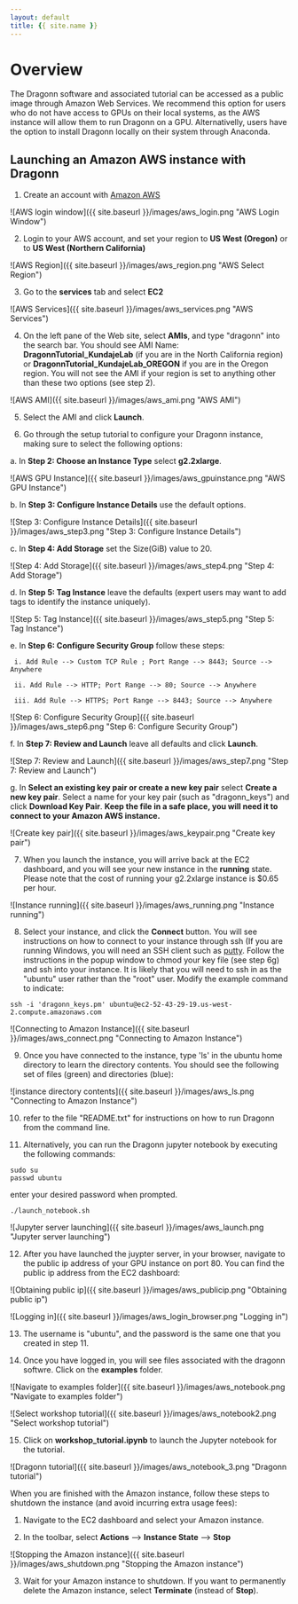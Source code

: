 ```yaml
---
layout: default
title: {{ site.name }}
---
```

# Overview
The Dragonn software and associated tutorial can be accessed as a public image through Amazon Web Services. We recommend this option for users who 
do not have access to GPUs on their local systems, as the AWS instance will allow them to run Dragonn on a GPU. Alternativelly, users have the option to install 
Dragonn locally on their system through Anaconda. 

## Launching an Amazon AWS instance with Dragonn 

1. Create an account with [Amazon AWS](<http://www.aws.amazon.com>)

 ![AWS login window]({{ site.baseurl }}/images/aws_login.png "AWS Login Window")

2. Login to your AWS account, and set your region to **US West (Oregon)** or to **US West (Northern California)**

 ![AWS Region]({{ site.baseurl }}/images/aws_region.png "AWS Select Region")

3. Go to the **services** tab and select **EC2**

 ![AWS Services]({{ site.baseurl }}/images/aws_services.png "AWS Services")

4. On the left pane of the Web site, select **AMIs**, and type "dragonn" into the search bar. You should see AMI Name: **DragonnTutorial_KundajeLab** (if you are in the North California region) 
or **DragonnTutorial_KundajeLab_OREGON** if you are in the Oregon region. You will not see the AMI if your region is set to anything other than these two options (see step 2). 

 ![AWS AMI]({{ site.baseurl }}/images/aws_ami.png "AWS AMI")

5. Select the AMI and click **Launch**. 

6. Go through the setup tutorial  to configure your Dragonn instance, making sure to select the following options: 

  a. In **Step 2: Choose an Instance Type** select **g2.2xlarge**.  

   ![AWS GPU Instance]({{ site.baseurl }}/images/aws_gpuinstance.png "AWS GPU Instance")

  b. In **Step 3: Configure Instance Details** use the default options. 

   ![Step 3: Configure Instance Details]({{ site.baseurl }}/images/aws_step3.png "Step 3: Configure Instance Details")

  c. In **Step 4: Add Storage** set the Size(GiB) value to 20. 

   ![Step 4: Add Storage]({{ site.baseurl }}/images/aws_step4.png "Step 4: Add Storage")

  d. In **Step 5: Tag Instance** leave the defaults (expert users may want to add tags to identify the instance uniquely). 

   ![Step 5: Tag Instance]({{ site.baseurl }}/images/aws_step5.png "Step 5: Tag Instance")

  e. In **Step 6: Configure Security Group** follow these steps: 

     i. Add Rule --> Custom TCP Rule ; Port Range --> 8443; Source --> Anywhere 

     ii. Add Rule --> HTTP; Port Range --> 80; Source --> Anywhere 

     iii. Add Rule --> HTTPS; Port Range --> 8443; Source --> Anywhere
 
   ![Step 6: Configure Security Group]({{ site.baseurl }}/images/aws_step6.png "Step 6: Configure Security Group")

  f. In **Step 7: Review and Launch** leave all defaults and click **Launch**. 

   ![Step 7: Review and Launch]({{ site.baseurl }}/images/aws_step7.png "Step 7: Review and Launch")

  g. In **Select an existing key pair or create a new key pair** select **Create a new key pair**. Select a name for your key pair (such as "dragonn_keys") and click **Download Key Pair**. 
     **Keep the file in a safe place, you will need it to connect to your Amazon AWS instance.** 

   ![Create key pair]({{ site.baseurl }}/images/aws_keypair.png "Create key pair")

7. When you launch the instance, you will arrive back at the EC2 dashboard, and you will see your new instance in the **running** state. Please note that the cost of running your g2.2xlarge instance 
is $0.65 per hour. 

 ![Instance running]({{ site.baseurl }}/images/aws_running.png "Instance running")

8. Select your instance, and click the **Connect** button. You will see instructions on how to connect to your instance through ssh (If you are running Windows, you will need an SSH client such as [putty](<http://www.chiark.greenend.org.uk/~sgtatham/putty/>). Follow the instructions in the popup window to chmod your key file (see step 6g) and ssh into your instance. It is likely that you will need to ssh in as the "ubuntu" user rather than the "root" user. Modify the example command to indicate:
 ```
 ssh -i 'dragonn_keys.pm' ubuntu@ec2-52-43-29-19.us-west-2.compute.amazonaws.com
 ```
 ![Connecting to Amazon Instance]({{ site.baseurl }}/images/aws_connect.png "Connecting to Amazon Instance")

9. Once you have connected to the instance, type 'ls' in the ubuntu home directory to learn the directory contents. You should see the following set of files (green) and directories (blue): 

 ![instance directory contents]({{ site.baseurl }}/images/aws_ls.png "Connecting to Amazon Instance")

10. refer to the file "README.txt" for instructions on how to run Dragonn from the command line. 

11. Alternatively, you can run the Dragonn jupyter notebook by executing the following commands: 
 ```
 sudo su 
 passwd ubuntu 
 ```
 enter your desired password when prompted.

 ```
 ./launch_notebook.sh 
 ```
 ![Jupyter server launching]({{ site.baseurl }}/images/aws_launch.png "Jupyter server launching")

12. After you have launched the juypter server, in your browser, navigate to the public ip address of your GPU instance on port 80. You can find the public ip address from the EC2 dashboard: 

 ![Obtaining public ip]({{ site.baseurl }}/images/aws_publicip.png "Obtaining public ip")

 ![Logging in]({{ site.baseurl }}/images/aws_login_browser.png "Logging in")

13. The username is "ubuntu", and the password is the same one that you created in step 11. 

14. Once you have logged in, you will see files associated with the dragonn softwre. Click on the **examples** folder. 

 ![Navigate to examples folder]({{ site.baseurl }}/images/aws_notebook.png "Navigate to examples folder")

 ![Select workshop tutorial]({{ site.baseurl }}/images/aws_notebook2.png "Select workshop tutorial")

15. Click on **workshop_tutorial.ipynb** to launch the Jupyter notebook for the tutorial. 

 ![Dragonn tutorial]({{ site.baseurl }}/images/aws_notebook_3.png "Dragonn tutorial")

When you are finished with the Amazon instance, follow these steps to shutdown the instance (and avoid incurring extra usage fees): 

1. Navigate to the EC2 dashboard and select your Amazon instance. 

2. In the toolbar, select **Actions** --> **Instance State** --> **Stop**

  ![Stopping the Amazon instance]({{ site.baseurl }}/images/aws_shutdown.png "Stopping the Amazon instance")

3. Wait for your Amazon instance to shutdown. If you want to permanently delete the Amazon instance, select **Terminate** (instead of **Stop**).
